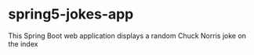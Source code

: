# spring5-jokes-app
This Spring Boot web application displays a random Chuck Norris joke on the index